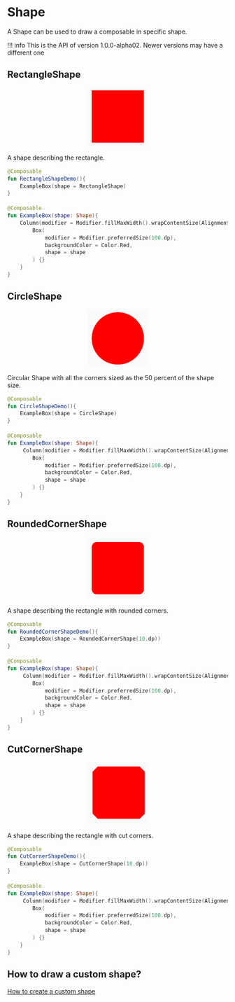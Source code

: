 # Shape
A Shape can be used to draw a composable in specific shape.

!!! info
    This is the API of version 1.0.0-alpha02. Newer versions may have a different one
    
## RectangleShape

<p align="center">
  <img src ="../../images/foundation/shape/rectangleshape.png"  />
</p>

A shape describing the rectangle.

```kotlin
@Composable
fun RectangleShapeDemo(){
    ExampleBox(shape = RectangleShape)
}

@Composable
fun ExampleBox(shape: Shape){
    Column(modifier = Modifier.fillMaxWidth().wrapContentSize(Alignment.Center)) {
        Box(
            modifier = Modifier.preferredSize(100.dp),
            backgroundColor = Color.Red,
            shape = shape
        ) {}
    }
}
```

## CircleShape

<p align="center">
  <img src ="../../images/foundation/shape/circleshape.png"  />
</p>

Circular Shape with all the corners sized as the 50 percent of the shape size.

```kotlin
@Composable
fun CircleShapeDemo(){
    ExampleBox(shape = CircleShape)
}

@Composable
fun ExampleBox(shape: Shape){
     Column(modifier = Modifier.fillMaxWidth().wrapContentSize(Alignment.Center)) {
        Box(
            modifier = Modifier.preferredSize(100.dp),
            backgroundColor = Color.Red,
            shape = shape
        ) {}
    }
}
```

## RoundedCornerShape

<p align="center">
  <img src ="../../images/foundation/shape/roundedcornershape.png"  />
</p>

A shape describing the rectangle with rounded corners.

```kotlin
@Composable
fun RoundedCornerShapeDemo(){
    ExampleBox(shape = RoundedCornerShape(10.dp))
}

@Composable
fun ExampleBox(shape: Shape){
     Column(modifier = Modifier.fillMaxWidth().wrapContentSize(Alignment.Center)) {
        Box(
            modifier = Modifier.preferredSize(100.dp),
            backgroundColor = Color.Red,
            shape = shape
        ) {}
    }
}
```

## CutCornerShape
<p align="center">
  <img src ="../../images/foundation/shape/cutcornershape.png"  />
</p>

A shape describing the rectangle with cut corners.

```kotlin
@Composable
fun CutCornerShapeDemo(){
    ExampleBox(shape = CutCornerShape(10.dp))
}

@Composable
fun ExampleBox(shape: Shape){
     Column(modifier = Modifier.fillMaxWidth().wrapContentSize(Alignment.Center)) {
        Box(
            modifier = Modifier.preferredSize(100.dp),
            backgroundColor = Color.Red,
            shape = shape
        ) {}
    }
}
```

## How to draw a custom shape?
[How to create a custom shape](../cookbook/how_to_create_custom_shape.md)